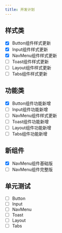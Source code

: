 ```yaml
---
title: 开发计划
---
```


## 样式类
- [x] Button组件样式更新
- [x] Input组件样式更新
- [x] NavMenu组件样式更新
- [ ] Toast组件样式更新
- [ ] Layout组件样式更新
- [ ] Tabs组件样式更新

## 功能类
- [x] Button组件功能新增
- [ ] Input组件功能新增
- [ ] NavMenu组件样式更新
- [ ] Toast组件功能新增
- [ ] Layout组件功能新增
- [ ] Tabs组件功能新增

## 新组件
- [x] NavMenu组件基础版
- [ ] NavMenu组件完整版

## 单元测试
- [ ] Button
- [ ] Input
- [ ] NavMenu
- [ ] Toast
- [ ] Layout
- [ ] Tabs
